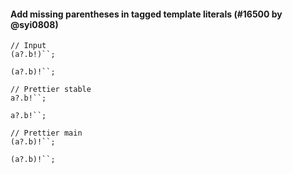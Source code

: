 #### Add missing parentheses in tagged template literals (#16500 by @syi0808)

<!-- prettier-ignore -->
```tsx
// Input
(a?.b!)``;

(a?.b)!``;

// Prettier stable
a?.b!``;

a?.b!``;

// Prettier main
(a?.b)!``;

(a?.b)!``;
```
